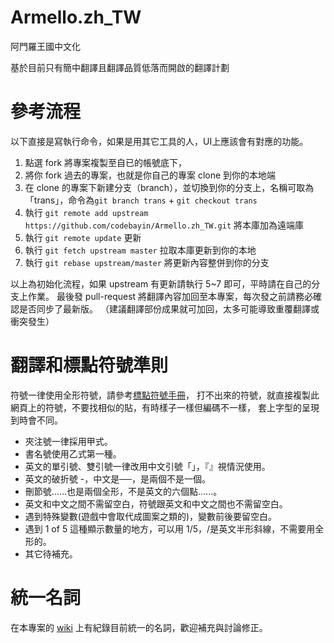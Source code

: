 ﻿# Armello.zh_TW
阿門羅王國中文化

基於目前只有簡中翻譯且翻譯品質低落而開啟的翻譯計劃

# 參考流程

以下直接是寫執行命令，如果是用其它工具的人，UI上應該會有對應的功能。

1. 點選 fork 將專案複製至自已的帳號底下，
2. 將你 fork 過去的專案，也就是你自己的專案 clone 到你的本地端
3. 在 clone 的專案下新建分支（branch），並切換到你的分支上，名稱可取為「trans」，命令為`git branch trans` + `git checkout trans`
4. 執行 `git remote add upstream https://github.com/codebayin/Armello.zh_TW.git` 將本庫加為遠端庫
5. 執行 `git remote update` 更新
6. 執行 `git fetch upstream master` 拉取本庫更新到你的本地
7. 執行 `git rebase upstream/master` 將更新內容整併到你的分支

以上為初始化流程，如果 upstream 有更新請執行 5~7 即可，平時請在自己的分支上作業。
最後發 pull-request 將翻譯內容加回至本專案，每次發之前請務必確認是否同步了最新版。
（建議翻譯部份成果就可加回，太多可能導致重覆翻譯或衝突發生）

# 翻譯和標點符號準則

符號一律使用全形符號，請參考[標點符號手冊](http://www.edu.tw/files/site_content/M0001/hau/haushou.htm)，
打不出來的符號，就直接複製此網頁上的符號，不要找相似的貼，有時樣子一樣但編碼不一樣，
套上字型的呈現到時會不同。

* 夾注號一律採用甲式。
* 書名號使用乙式第一種。
* 英文的單引號、雙引號一律改用中文引號「」，『』視情況使用。
* 英文的破折號 -，中文是──，是兩個不是一個。
* 刪節號……也是兩個全形，不是英文的六個點......。
* 英文和中文之間不需留空白，符號跟英文和中文之間也不需留空白。
* 遇到特殊變數(遊戲中會取代成圖案之類的)，變數前後要留空白。
* 遇到 1 of 5 這種顯示數量的地方，可以用 1/5，/是英文半形斜線，不需要用全形的。
* 其它待補充。

# 統一名詞
在本專案的 [wiki](https://github.com/codebayin/Armello.zh_TW/wiki) 上有紀錄目前統一的名詞，歡迎補充與討論修正。

